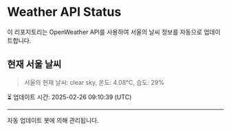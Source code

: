 
# Weather API Status

이 리포지토리는 OpenWeather API를 사용하여 서울의 날씨 정보를 자동으로 업데이트합니다.

## 현재 서울 날씨
> 서울의 현재 날씨: clear sky, 온도: 4.08°C, 습도: 29%

⏳ 업데이트 시간: 2025-02-26 09:10:39 (UTC)

---
자동 업데이트 봇에 의해 관리됩니다.
